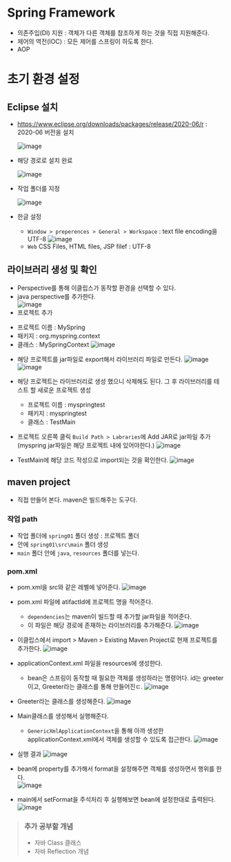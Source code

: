 # Spring Framework
- 의존주입(DI) 지원 : 객체가 다른 객체를 참조하게 하는 것을 직접 지원해준다.
- 제어의 역전(IOC) : 모든 제어를 스프링이 하도록 한다.
- AOP
# 초기 환경 설정
## Eclipse 설치
* https://www.eclipse.org/downloads/packages/release/2020-06/r : 2020-06 버전을 설치  
  
  ![image](https://user-images.githubusercontent.com/79209568/120957988-b1141200-c791-11eb-8da9-449e376d0f30.png)
* 해당 경로로 설치 완료  
  
  ![image](https://user-images.githubusercontent.com/79209568/120958047-d1dc6780-c791-11eb-93fd-f25c280f2b4c.png)
* 작업 폴더를 지정  
  
  ![image](https://user-images.githubusercontent.com/79209568/120958097-ee789f80-c791-11eb-933d-f47b15c96add.png)
* 한글 설정
  * `Window > preperences > General > Workspace` : text file encoding을 UTF-8
    ![image](https://user-images.githubusercontent.com/79209568/120963483-a7dc7280-c79c-11eb-9219-16e100faf31f.png)
  * `Web` CSS Files, HTML files, JSP filef : UTF-8
## 라이브러리 생성 및 확인
* Perspective를 통해 이클립스가 동작할 환경을 선택할 수 있다.
* java perspective를 추가한다.  
  ![image](https://user-images.githubusercontent.com/79209568/120960631-3c43d680-c797-11eb-96d2-4be3833157d1.png)
* 프로젝트 추가
 - 프로젝트 이름 : MySpring
 - 패키지 : org.myspring.context
 - 클래스 : MySpringContext
   ![image](https://user-images.githubusercontent.com/79209568/120967854-00167300-c7a3-11eb-8167-439481e51b5f.png)
* 해당 프로젝트를 jar파일로 export해서 라이브러리 파일로 만든다.
  ![image](https://user-images.githubusercontent.com/79209568/120967932-20dec880-c7a3-11eb-8eed-5ba4c6aadf9c.png)
  ![image](https://user-images.githubusercontent.com/79209568/120967936-24724f80-c7a3-11eb-86ad-0981cdd2170e.png)
* 해당 프로젝트는 라이브러리로 생성 했으니 삭제해도 된다. 그 후 라이브러리를 테스트 할 새로운 프로젝트 생성
  - 프로젝트 이름 : myspringtest
  - 패키지 : myspringtest
  - 클래스 : TestMain
* 프로젝트 오른쪽 클릭 `Build Path > Labraries`에 Add JAR로 jar파일 추가(myspring jar파일은 해당 프로젝트 내에 있어야한다.)
   ![image](https://user-images.githubusercontent.com/79209568/120968513-ecb7d780-c7a3-11eb-874f-1f9ca0e0be66.png)

* TestMain에 해당 코드 작성으로 import되는 것을 확인한다.
  ![image](https://user-images.githubusercontent.com/79209568/120968557-fb05f380-c7a3-11eb-978c-9c625fc03e17.png)

  
## maven project
* 직접 만들어 본다. maven은 빌드해주는 도구다.
### 작업 path
* 작업 폴더에 `spring01` 폴더 생성 : 프로젝트 폴더
* 안에 `spring01\src\main` 폴더 생성
* `main` 폴더 안에 `java`, `resources` 폴더를 넣는다.
### pom.xml
* pom.xml을 src와 같은 레벨에 넣어준다.
  ![image](https://user-images.githubusercontent.com/79209568/120962777-567fb380-c79b-11eb-9dc5-20b76759efb6.png)
* pom.xml 파일에 atifactId에 프로젝트 명을 적어준다.
  * `dependencies`는 maven이 빌드할 때 추가할 jar파일을 적어준다.
  * 이 파일은 해당 경로에 존재하는 라이브러리를 추가해준다.
    ![image](https://user-images.githubusercontent.com/79209568/120964650-98f6bf80-c79e-11eb-8929-f0dd42c74964.png)
* 이클립스에서 import > Maven > Existing Maven Project로 현재 프로젝트를 추가한다.
  ![image](https://user-images.githubusercontent.com/79209568/120964764-c7749a80-c79e-11eb-82c7-c3e7ef23b0a5.png)
* applicationContext.xml 파일을 resources에 생성한다.
  * bean은 스프링이 동작할 때 필요한 객체를 생성하라는 명령어다. id는 greeter이고, Greeter라는 클래스를 통해 만들어진ㄷ.
    ![image](https://user-images.githubusercontent.com/79209568/120964916-0e629000-c79f-11eb-820f-cd1f50b268e8.png)
* Greeter라는 클래스를 생성해준다.
  ![image](https://user-images.githubusercontent.com/79209568/120964991-29350480-c79f-11eb-862a-11d06ccaeca5.png)
* Main클래스를 생성해서 실행해준다.
  * `GenericXmlApplicationContext`을 통해 아까 생성한 applicationContext.xml에서 객체를 생성할 수 있도록 접근한다.
    ![image](https://user-images.githubusercontent.com/79209568/120965337-ba0be000-c79f-11eb-9804-05703524c685.png)
* 실행 결과 
  ![image](https://user-images.githubusercontent.com/79209568/120965384-c859fc00-c79f-11eb-8ecd-ca77455b70bf.png)

* bean에 property를 추가해서 format을 설정해주면 객체를 생성하면서 행위를 한다.  
 ![image](https://user-images.githubusercontent.com/79209568/120967438-677ff300-c7a2-11eb-9b16-d9dab7161178.png)
* main에서 setFormat을 주석처리 후 실행해보면 bean에 설정한대로 출력된다.  
  ![image](https://user-images.githubusercontent.com/79209568/120967550-8c746600-c7a2-11eb-86bc-2039d9fae257.png)


> ### 추가 공부할 개념
> * 자바 Class 클래스
> * 자바 Reflection 개념
